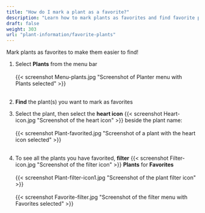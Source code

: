 ```yaml
---
title: "How do I mark a plant as a favorite?"
description: "Learn how to mark plants as favorites and find favorite plants"
draft: false
weight: 303
url: "plant-information/favorite-plants"
---
```


Mark plants as favorites to make them easier to find!

1. Select **Plants** from the menu bar<br /><br />
{{< screenshot Menu-plants.jpg "Screenshot of Planter menu with Plants selected" >}}<br /><br />

2. **Find** the plant(s) you want to mark as favorites

3. Select the plant, then select the **heart icon**
{{< screenshot Heart-icon.jpg "Screenshot of the heart icon" >}} beside the plant name:<br /><br />
{{< screenshot Plant-favorited.jpg "Screenshot of a plant with the heart icon selected" >}}<br /><br />

4. To see all the plants you have favorited, **filter**
{{< screenshot Filter-icon.jpg "Screenshot of the filter icon" >}} **Plants** for **Favorites**<br /><br />
{{< screenshot Plant-filter-icon1.jpg "Screenshot of the plant filter icon" >}}<br /><br />
{{< screenshot Favorite-filter.jpg "Screenshot of the filter menu with Favorites selected" >}}
